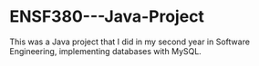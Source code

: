 # ENSF380---Java-Project
This was a Java project that I did in my second year in Software Engineering, implementing databases with MySQL.
